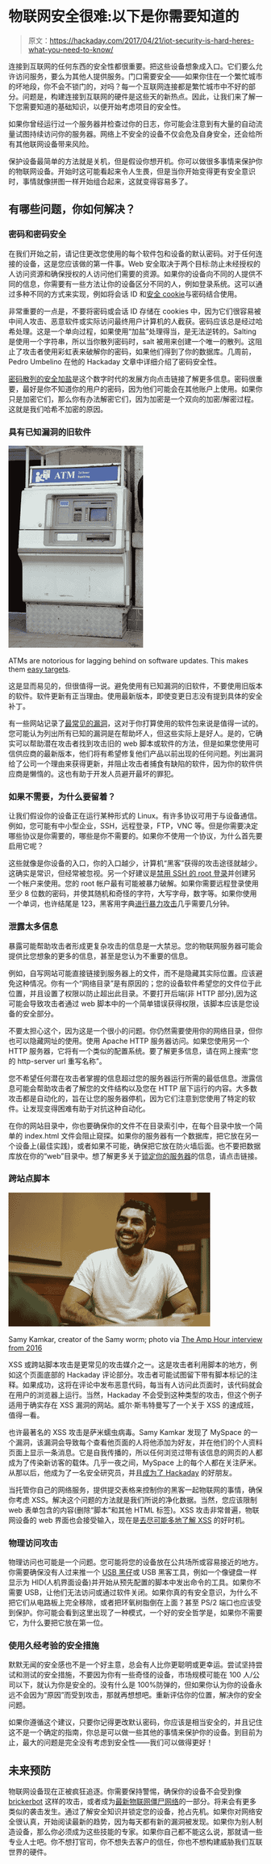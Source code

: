 # 物联网安全很难:以下是你需要知道的

> 原文：<https://hackaday.com/2017/04/21/iot-security-is-hard-heres-what-you-need-to-know/>

连接到互联网的任何东西的安全性都很重要。把这些设备想象成入口。它们要么允许访问服务，要么为其他人提供服务。门口需要安全——如果你住在一个繁忙城市的坏地段，你不会不锁门的，对吗？每一个互联网连接都是繁忙城市中不好的部分。问题是，构建连接到互联网的硬件是这些天的新热点。因此，让我们来了解一下您需要知道的基础知识，以便开始考虑项目的安全性。

如果你曾经运行过一个服务器并检查过你的日志，你可能会注意到有大量的自动流量试图持续访问你的服务器。网络上不安全的设备不仅会危及自身安全，还会给所有其他联网设备带来风险。

保护设备最简单的方法就是关机，但是假设你想开机。你可以做很多事情来保护你的物联网设备。开始时这可能看起来令人生畏，但是当你开始变得更有安全意识时，事情就像拼图一样开始组合起来，这就变得容易多了。

## 有哪些问题，你如何解决？

### 密码和密码安全

在我们开始之前，请记住更改您使用的每个软件包和设备的默认密码。对于任何连接的设备，这是您应该做的第一件事。Web 安全取决于两个目标:防止未经授权的人访问资源和确保授权的人访问他们需要的资源。如果你的设备向不同的人提供不同的信息，你需要有一些方法让你的设备区分不同的人，例如登录系统。这可以通过多种不同的方式来实现，例如将会话 ID 和[安全 cookie](http://blog.teamtreehouse.com/how-to-create-totally-secure-cookies)与密码结合使用。

非常重要的一点是，不要将密码或会话 ID 存储在 cookies 中，因为它们很容易被中间人攻击、恶意软件或实际访问最终用户计算机的人截获。密码应该总是经过哈希处理。这是一个单向过程，如果使用“加盐”处理得当，是无法逆转的。Salting 是使用一个字符串，所以当你散列密码时，salt 被用来创建一个唯一的散列。这阻止了攻击者使用彩虹表来破解你的密码，如果他们得到了你的数据库。几周前，Pedro Umbelino 在他的 Hackaday 文章中详细介绍了密码安全性。

[密码散列的安全加盐](https://crackstation.net/hashing-security.htm)是这个数字时代的发展方向点击链接了解更多信息。密码很重要，最好是你不知道你的用户的密码，因为他们可能会在其他账户上使用。如果你只是加密它们，那么你有办法解密它们，因为加密是一个双向的加密/解密过程。这就是我们哈希不加密的原因。

### 具有已知漏洞的旧软件

![](img/466d33c4ffdd089d12a8b29c0ea66b92.png)

ATMs are notorious for lagging behind on software updates. This makes them [easy targets](https://www.theregister.co.uk/2016/04/26/atm_hacking_all_too_easy/).

这是显而易见的，但很值得一说。避免使用有已知漏洞的旧软件，不要使用旧版本的软件。软件更新有正当理由。使用最新版本，即使变更日志没有提到具体的安全补丁。

有一些网站记录了[最常见的漏洞](https://cve.mitre.org/)，这对于你打算使用的软件包来说是值得一试的。您可能认为列出所有已知的漏洞是在帮助坏人，但这些实际上是好人。是的，它确实可以帮助潜在攻击者找到攻击旧的 web 脚本或软件的方法，但是如果您使用可信供应商的最新版本，他们将有希望修复他们产品以前出现的任何问题。列出漏洞给了公司一个理由来获得更新，并阻止攻击者捕食有缺陷的软件，因为你的软件供应商是懒惰的。这也有助于开发人员避开最坏的罪犯。

### 如果不需要，为什么要留着？

让我们假设你的设备正在运行某种形式的 Linux。有许多协议可用于与设备通信。例如，您可能有中小型企业，SSH，远程登录，FTP，VNC 等。但是你需要决定哪些协议是你需要的，哪些是你不需要的。如果你不使用一个协议，为什么首先要启用它呢？

这些就像是你设备的入口，你的入口越少，计算机“黑客”获得的攻击途径就越少。这确实是常识，但经常被忽视。另一个好建议是[禁用 SSH 的 root 登录](http://www.tecmint.com/disable-or-enable-ssh-root-login-and-limit-ssh-access-in-linux/)并创建另一个帐户来使用。您的 root 帐户最有可能被暴力破解。如果你需要远程登录使用至少 8 位数的密码，并使其随机和奇怪的字符，大写字母，数字等。如果你使用一个单词，也许结尾是 123，黑客用字典[进行暴力攻击](http://hackaday.com/2013/01/21/brute-force-finds-the-lost-password-for-an-electronic-safe/)几乎需要几分钟。

### 泄露太多信息

暴露可能帮助攻击者形成更复杂攻击的信息是一大禁忌。您的物联网服务器可能会提供比您想象的更多的信息，甚至是您认为不重要的信息。

例如，自写网站可能直接链接到服务器上的文件，而不是隐藏其实际位置。应该避免这种情况。你有一个“网络目录”是有原因的；您的设备软件希望您的文件位于此位置，并且设置了权限以防止超出此目录。不要打开后端(非 HTTP 部分),因为这可能会导致攻击者通过 web 脚本中的一个简单错误获得权限，该脚本应该是您设备的安全部分。

不要太担心这个，因为这是一个很小的问题。你仍然需要使用你的网络目录，但你也可以隐藏网址的使用。使用 Apache HTTP 服务器访问。如果您使用另一个 HTTP 服务器，它将有一个类似的配置系统。要了解更多信息，请在网上搜索“您的 http-server url 重写名称”。

您不希望任何潜在攻击者掌握的信息超过您的服务器运行所需的最低信息。泄露信息可能会帮助攻击者了解您的文件结构以及您在 HTTP 层下运行的内容。大多数攻击都是自动化的，旨在让您的服务器停机，因为它们注意到您使用了特定的软件。让发现变得困难有助于对抗这种自动化。

在你的网站目录中，你也要确保你的文件不在目录索引中，在每个目录中放一个简单的 index.html 文件会阻止窥探。如果你的服务器有一个数据库，把它放在另一个设备上(最佳实践)，或者如果不可能，确保把它放在防火墙后面。也不要把数据库放在你的“web”目录中。想了解更多关于[锁定你的服务器](https://null-byte.wonderhowto.com/news/lock-down-your-web-server-10-easy-steps-stop-hackers-from-attacking-0133721/)的信息，请点击链接。

### 跨站点脚本

![](img/d84ecf6cb42bf0a0641eeb5e4971f89c.png)

Samy Kamkar, creator of the Samy worm; photo via [The Amp Hour interview from 2016](http://theamphour.com/308-an-interview-with-samy-kamkar/)

XSS 或跨站脚本攻击是更常见的攻击媒介之一。这是攻击者利用脚本的地方，例如这个页面底部的 Hackaday 评论部分。攻击者可能试图留下带有脚本标记的注释。如果成功，这将在评论中发布恶意代码，每当有人访问此页面时，该代码就会在用户的浏览器上运行。当然，Hackaday 不会受到这种类型的攻击，但这个例子适用于确实存在 XSS 漏洞的网站。威尔·斯韦特曼写了一个关于 XSS 的速成班，值得一看。

也许最著名的 XSS 攻击是萨米蠕虫病毒。Samy Kamkar 发现了 MySpace 的一个漏洞，该漏洞会导致每个查看他页面的人将他添加为好友，并在他们的个人资料页面上显示一条消息。它是自我传播的，所以任何浏览过带有该信息的网页的人都成为了传染新访客的载体。几乎一夜之间，MySpace 上的每个人都在关注萨米。从那以后，他成为了一名安全研究员，并且[成为了 Hackaday](http://hackaday.com/2016/12/19/samy-kamkar-illustrates-how-to-be-a-hardware-hacker/) 的好朋友。

当托管你自己的网络服务，提供提交表格来控制你的黑客一起物联网的事情，确保你考虑 XSS。解决这个问题的方法就是我们所说的净化数据。当然，您应该限制 web 表单包含的内容(删除“脚本”和其他 HTML 标签)。XSS 攻击非常普遍，物联网设备的 web 界面也会接受输入，现在是[去尽可能多地了解 XSS](https://excess-xss.com/) 的好时机。

### 物理访问攻击

物理访问也可能是一个问题。您可能将您的设备放在公共场所或容易接近的地方。你需要确保没有人过来推一个 [USB 黑仔](http://hackaday.com/2017/02/19/the-usb-killer-now-faster-better-more-anonymous/)或 USB 黑客工具，例如一个像键盘一样显示为 HID(人机界面设备)并开始从预先配置的脚本中发出命令的工具。如果你不需要 USB，让他们无法访问或通过软件关闭。如果你真的有安全意识，为什么不把它们从电路板上完全移除，或者把环氧树脂倒在上面？甚至 PS/2 端口也应该受到保护。你可能会看到这里出现了一种模式，一个好的安全哲学是，如果你不需要它，为什么要把它放在第一位。

### 使用久经考验的安全措施

默默无闻的安全感也不是一个好主意，总会有人比你更聪明或更幸运。尝试坚持尝试和测试的安全措施，不要因为你有一些奇怪的设备，市场规模可能在 100 人/公司以下，就认为你是安全的。没有什么是 100%防弹的，但如果你认为你的设备永远不会因为“原因”而受到攻击，那就再想想吧。重新评估你的位置，解决你的安全问题。

如果你遵循这个建议，只要你记得更改默认密码，你应该是相当安全的，并且记住这不是一个确定的指南，你总是可以做一些其他的事情来保护你的设备。到目前为止，最大的问题是完全没有考虑到安全性——我们可以做得更好！

## 未来预防

物联网设备现在正被疯狂追逐。你需要保持警惕，确保你的设备不会受到像 [brickerbot](http://hackaday.com/2017/04/08/brickerbot-takes-down-your-iot-devices-permanently/) 这样的攻击，或者成为[最新物联网僵尸网络](http://hackaday.com/2016/10/20/hajime-yet-another-iot-botnet/)的一部分。将来会有更多类似的袭击发生。通过了解安全知识并锁定您的设备，抢占先机。如果你对网络安全很认真，开始阅读最新的趋势，因为每天都有新的漏洞被发现。如果你为别人制造设备，那么你必须成为这些技能的专家。如果你自己都不能这么说，那就请一些专业人士吧。你不想打官司，你不想失去客户的信任，你也不想构建威胁我们互联世界的硬件。